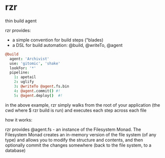 # rzr
thin build agent

rzr provides:
  * a simple convention for build steps ("blades)
  * a DSL for build automation: @build, @writeTo, @agent

```coffeescript
@build  
  agent: 'Archivist'
  use: 'gitomic', 'shake'
  lookFor: '*'
  pipeline: 
    1: apetail
    2: uglify
    3: @writeTo @agent.fs.bin
    4: @agent.commit() #!
    5: @agent.deploy()  #!
```

in the above example, rzr simply walks from the root of your application (the cwd where $ rzr build is run) 
and executes each step across each file 

how it works:

rzr provides @agent.fs - an instance of the Filesystem Monad.  The Filesystem Monad creates
an in-memory version of the file system (of any type) and allows you to modify the structure 
and contents, and then optionally commit the changes somewhere (back to the file system, 
to a database)